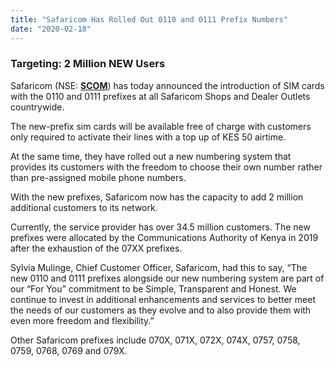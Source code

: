 ```yaml
---
title: "Safaricom Has Rolled Out 0110 and 0111 Prefix Numbers"
date: "2020-02-18"
---
```


### Targeting: 2 Million NEW Users

Safaricom (NSE: [**SCOM**](http://www.safaricom.co.ke/about-us/investors-relations/stock-information)) has today announced the introduction of SIM cards with the 0110 and 0111 prefixes at all Safaricom Shops and Dealer Outlets countrywide.

The new-prefix sim cards will be available free of charge with customers only required to activate their lines with a top up of KES 50 airtime.

At the same time, they have rolled out a new numbering system that provides its customers with the freedom to choose their own number rather than pre-assigned mobile phone numbers.

With the new prefixes, Safaricom now has the capacity to add 2 million additional customers to its network.

Currently, the service provider has over 34.5 million customers. The new prefixes were allocated by the Communications Authority of Kenya in 2019 after the exhaustion of the 07XX prefixes.

Sylvia Mulinge, Chief Customer Officer, Safaricom, had this to say, “The new 0110 and 0111 prefixes alongside our new numbering system are part of our “For You” commitment to be Simple, Transparent and Honest. We continue to invest in additional enhancements and services to better meet the needs of our customers as they evolve and to also provide them with even more freedom and flexibility.”

Other Safaricom prefixes include 070X, 071X, 072X, 074X, 0757, 0758, 0759, 0768, 0769 and 079X.
